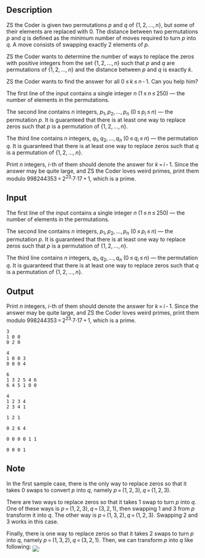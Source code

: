 ## Description

<div><p>ZS the Coder is given two permutations <span class="tex-span"><i>p</i></span> and <span class="tex-span"><i>q</i></span> of <span class="tex-span">{1, 2, ..., <i>n</i>}</span>, but some of their elements are replaced with <span class="tex-span">0</span>. The <span class="tex-font-style-it">distance</span> between two permutations <span class="tex-span"><i>p</i></span> and <span class="tex-span"><i>q</i></span> is defined as the minimum number of moves required to turn <span class="tex-span"><i>p</i></span> into <span class="tex-span"><i>q</i></span>. A move consists of swapping exactly <span class="tex-span">2</span> elements of <span class="tex-span"><i>p</i></span>.</p><p>ZS the Coder wants to determine the number of ways to replace the zeros with positive integers from the set <span class="tex-span">{1, 2, ..., <i>n</i>}</span> such that <span class="tex-span"><i>p</i></span> and <span class="tex-span"><i>q</i></span> are permutations of <span class="tex-span">{1, 2, ..., <i>n</i>}</span> and the distance between <span class="tex-span"><i>p</i></span> and <span class="tex-span"><i>q</i></span> is exactly <span class="tex-span"><i>k</i></span>.</p><p>ZS the Coder wants to find the answer for all <span class="tex-span">0 ≤ <i>k</i> ≤ <i>n</i> - 1</span>. Can you help him?</p></div><div class="input-specification"><p>The first line of the input contains a single integer <span class="tex-span"><i>n</i></span> (<span class="tex-span">1 ≤ <i>n</i> ≤ 250</span>)&nbsp;— the number of elements in the permutations.</p><p>The second line contains <span class="tex-span"><i>n</i></span> integers, <span class="tex-span"><i>p</i><sub class="lower-index">1</sub>, <i>p</i><sub class="lower-index">2</sub>, ..., <i>p</i><sub class="lower-index"><i>n</i></sub></span> (<span class="tex-span">0 ≤ <i>p</i><sub class="lower-index"><i>i</i></sub> ≤ <i>n</i></span>)&nbsp;— the permutation <span class="tex-span"><i>p</i></span>. It is guaranteed that there is at least one way to replace zeros such that <span class="tex-span"><i>p</i></span> is a permutation of <span class="tex-span">{1, 2, ..., <i>n</i>}</span>.</p><p>The third line contains <span class="tex-span"><i>n</i></span> integers, <span class="tex-span"><i>q</i><sub class="lower-index">1</sub>, <i>q</i><sub class="lower-index">2</sub>, ..., <i>q</i><sub class="lower-index"><i>n</i></sub></span> (<span class="tex-span">0 ≤ <i>q</i><sub class="lower-index"><i>i</i></sub> ≤ <i>n</i></span>)&nbsp;— the permutation <span class="tex-span"><i>q</i></span>. It is guaranteed that there is at least one way to replace zeros such that <span class="tex-span"><i>q</i></span> is a permutation of <span class="tex-span">{1, 2, ..., <i>n</i>}</span>.</p></div><div class="output-specification"><p>Print <span class="tex-span"><i>n</i></span> integers, <span class="tex-span"><i>i</i></span>-th of them should denote the answer for <span class="tex-span"><i>k</i> = <i>i</i> - 1</span>. Since the answer may be quite large, and ZS the Coder loves weird primes, print them modulo <span class="tex-span">998244353 = 2<sup class="upper-index">23</sup>·7·17 + 1</span>, which is a prime.</p></div>

## Input

<p>The first line of the input contains a single integer <span class="tex-span"><i>n</i></span> (<span class="tex-span">1 ≤ <i>n</i> ≤ 250</span>)&nbsp;— the number of elements in the permutations.</p><p>The second line contains <span class="tex-span"><i>n</i></span> integers, <span class="tex-span"><i>p</i><sub class="lower-index">1</sub>, <i>p</i><sub class="lower-index">2</sub>, ..., <i>p</i><sub class="lower-index"><i>n</i></sub></span> (<span class="tex-span">0 ≤ <i>p</i><sub class="lower-index"><i>i</i></sub> ≤ <i>n</i></span>)&nbsp;— the permutation <span class="tex-span"><i>p</i></span>. It is guaranteed that there is at least one way to replace zeros such that <span class="tex-span"><i>p</i></span> is a permutation of <span class="tex-span">{1, 2, ..., <i>n</i>}</span>.</p><p>The third line contains <span class="tex-span"><i>n</i></span> integers, <span class="tex-span"><i>q</i><sub class="lower-index">1</sub>, <i>q</i><sub class="lower-index">2</sub>, ..., <i>q</i><sub class="lower-index"><i>n</i></sub></span> (<span class="tex-span">0 ≤ <i>q</i><sub class="lower-index"><i>i</i></sub> ≤ <i>n</i></span>)&nbsp;— the permutation <span class="tex-span"><i>q</i></span>. It is guaranteed that there is at least one way to replace zeros such that <span class="tex-span"><i>q</i></span> is a permutation of <span class="tex-span">{1, 2, ..., <i>n</i>}</span>.</p>

## Output

<p>Print <span class="tex-span"><i>n</i></span> integers, <span class="tex-span"><i>i</i></span>-th of them should denote the answer for <span class="tex-span"><i>k</i> = <i>i</i> - 1</span>. Since the answer may be quite large, and ZS the Coder loves weird primes, print them modulo <span class="tex-span">998244353 = 2<sup class="upper-index">23</sup>·7·17 + 1</span>, which is a prime.</p>





```input1
3
1 0 0
0 2 0

```




```input2
4
1 0 0 3
0 0 0 4

```




```input3
6
1 3 2 5 4 6
6 4 5 1 0 0

```




```input4
4
1 2 3 4
2 3 4 1

```




```output1
1 2 1 

```




```output2
0 2 6 4 

```




```output3
0 0 0 0 1 1 

```




```output4
0 0 0 1 

```



## Note

<p>In the first sample case, there is the only way to replace zeros so that it takes <span class="tex-span">0</span> swaps to convert <span class="tex-span"><i>p</i></span> into <span class="tex-span"><i>q</i></span>, namely <span class="tex-span"><i>p</i> = (1, 2, 3), <i>q</i> = (1, 2, 3)</span>.</p><p>There are two ways to replace zeros so that it takes <span class="tex-span">1</span> swap to turn <span class="tex-span"><i>p</i></span> into <span class="tex-span"><i>q</i></span>. One of these ways is <span class="tex-span"><i>p</i> = (1, 2, 3), <i>q</i> = (3, 2, 1)</span>, then swapping <span class="tex-span">1</span> and <span class="tex-span">3</span> from <span class="tex-span"><i>p</i></span> transform it into <span class="tex-span"><i>q</i></span>. The other way is <span class="tex-span"><i>p</i> = (1, 3, 2), <i>q</i> = (1, 2, 3)</span>. Swapping <span class="tex-span">2</span> and <span class="tex-span">3</span> works in this case.</p><p>Finally, there is one way to replace zeros so that it takes <span class="tex-span">2</span> swaps to turn <span class="tex-span"><i>p</i></span> into <span class="tex-span"><i>q</i></span>, namely <span class="tex-span"><i>p</i> = (1, 3, 2), <i>q</i> = (3, 2, 1)</span>. Then, we can transform <span class="tex-span"><i>p</i></span> into <span class="tex-span"><i>q</i></span> like following: <img align="middle" class="tex-formula" src="file://V1TNCX6l.png" style="max-width: 100.0%;max-height: 100.0%;">.</p>

